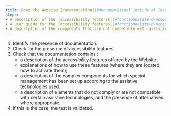 ```yaml
---
title: Does the Website [documentation](#documentation) include at least the following elements?
steps:
- A description of the [accessibility features](#fonctionnalite-d-accessibilite) offered by the Website.
- A user guide for the [accessibility features](#fonctionnalite-d-accessibilite) offered by the Website.
- A description of the components that are not compatible with assistive technologies.
---
```


1. Identify the presence of documentation.
2. Check for the presence of accessibility features.
3. Check that the documentation contains : 
	- a description of the accessibility features offered by the Website ;
	- explanations of how to use these features (where they are located, how to activate them);
	- a description of the complex components for which special management has been set up according to the assistive technologies used;
	- a description of elements that do not comply or are not compatible with certain assistive technologies, and the presence of alternatives where appropriate.
4.	If this is the case, the test is validated.